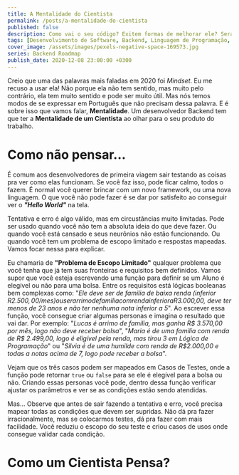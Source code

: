 ```yaml
---
title: A Mentalidade do Cientista
permalink: /posts/a-mentalidade-do-cientista
published: false
description: Como vai o seu código? Exitem formas de melhorar ele? Será que sua empresa se preocupa com isso também?
tags: [Desenvolvimento de Software, Backend, Linguagem de Programação, Qualidade de Código]
cover_image: /assets/images/pexels-negative-space-169573.jpg
series: Backend Roadmap
publish_date: 2020-12-08 23:00:00 +0300
---
```


Creio que uma das palavras mais faladas em 2020 foi _Mindset_. Eu me recuso a usar ela! Não porque ela não tem sentido, mas muito pelo contrário, ela tem muito sentido e pode ser muito útil. Mas nós temos modos de se expressar em Português que não precisam dessa palavra. E é sobre isso que vamos falar, **Mentalidade**. Um desenvolvedor Backend tem que ter a **Mentalidade de um Cientista** ao olhar para o seu produto do trabalho.

# Como não pensar...

É comum aos desenvolvedores de primeira viagem sair testando as coisas pra ver como elas funcionam. Se você faz isso, pode ficar calmo, todos o fazem. É normal você querer brincar com um novo framework, ou uma nova linguagem. O que você não pode fazer é se dar por satisfeito ao conseguir ver o _**"Hello World"**_ na tela.

Tentativa e erro é algo válido, mas em circustâncias muito limitadas. Pode ser usado quando você não tem a absoluta ideia do que deve fazer. Ou quando você está cansado e seus neurônios não estão funcionando. Ou quando você tem um problema de escopo limitado e respostas mapeadas. Vamos focar nessa para explicar.

Eu chamaria de **"Problema de Escopo Limitado"** qualquer problema que você tenha que já tem suas fronteiras e requisitos bem definidos. Vamos supor que você esteja escrevendo uma função para definir se um Aluno é elegível ou não para uma bolsa. Entre os requisitos está lógicas booleanas bem complexas como: "_Ele deve ser de familia de baixa renda (inferior R$2.500,00/mes) ou ser arrimo de familia com renda inferior a R$3.000,00, deve ter menos de 23 anos e não ter nenhuma nota inferior a 5_". Ao escrever essa função, você consegue criar algumas personas e imagina o resultado que vai dar. Por exemplo: "_Lucas é arrimo de familia, mas ganha R$ 3.570,00 por mês, logo não deve receber bolsa_", "_Maria é de uma familia com renda de R$ 2.499,00, logo é eligível pela renda, mas tirou 3 em Lógica de Programação_" ou "_Silvia é de uma humilde com renda de R$2.000,00 e todas a notas acima de 7, logo pode receber a bolsa_".

Vejam que os três casos podem ser mapeados em Casos de Testes, onde a função pode retornar `true` ou `false` para se ele é elegível para a bolsa ou não. Criando essas personas você pode, dentro dessa função verificar ajustar os parâmetros e ver se as condições estão sendo atendidas.

Mas... Observe que antes de sair fazendo a tentativa e erro, você precisa mapear todas as condições que devem ser supridas. Não dá pra fazer irracionalmente, mas se colocarmos testes, dá pra fazer com mais facilidade. Você reduziu o escopo do seu teste e criou casos de usos onde consegue validar cada condição.

# Como um Cientista Pensa?